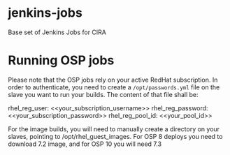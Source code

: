# jenkins-jobs
Base set of Jenkins Jobs for CIRA

Running OSP jobs
================
Please note that the OSP jobs rely on your active RedHat subscription.
In order to authenticate, you need to create a ``/opt/passwords.yml``
file on the slave you want to run your builds. The content of that
file shall be:

rhel_reg_user: <<your_subscription_username>>
rhel_reg_password: <<your_subscription_password>>
rhel_reg_pool_id: <<your_pool_id>>

For the image builds, you will need to manually create a directory
on your slaves, pointing to /opt/rhel_guest_images. For OSP 8 deploys
you need to download 7.2 image, and for OSP 10 you will need 7.3
